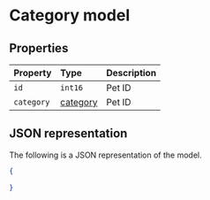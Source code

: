 # Category model

## Properties

| Property | Type | Description |
|:-|:-|:-|
|`id`|`int16`|Pet ID|
|`category`|[category](category.md)|Pet ID|

## JSON representation

The following is a JSON representation of the model.

```json
{
  
}
```